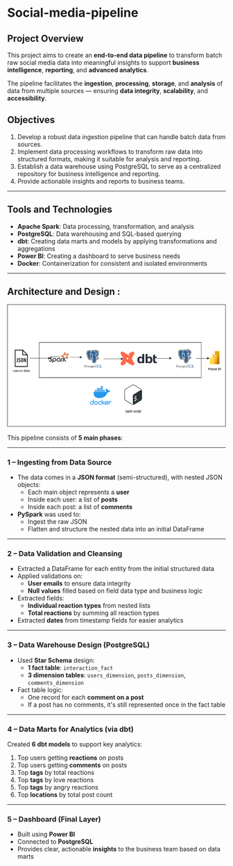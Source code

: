 # Social-media-pipeline


##  Project Overview

This project aims to create an **end-to-end data pipeline** to transform batch raw social media data into meaningful insights to support **business intelligence**, **reporting**, and **advanced analytics**.

The pipeline facilitates the **ingestion**, **processing**, **storage**, and **analysis** of data from multiple sources — ensuring **data integrity**, **scalability**, and **accessibility**.



##  Objectives

1. Develop a robust data ingestion pipeline that can handle batch data from sources.
2. Implement data processing workflows to transform raw data into structured formats, making it suitable for analysis and reporting.
3. Establish a data warehouse using PostgreSQL to serve as a centralized repository for business intelligence and reporting.
4. Provide actionable insights and reports to business teams.

---

##  Tools and Technologies

- **Apache Spark**: Data processing, transformation, and analysis  
- **PostgreSQL**: Data warehousing and SQL-based querying  
- **dbt**: Creating data marts and models by applying transformations and aggregations  
- **Power BI**: Creating a dashboard to serve business needs  
- **Docker**: Containerization for consistent and isolated environments  

---

## Architecture and Design :
![Pipeline Diagram](https://github.com/omarramadan22/Social-media-pipeline/blob/main/social%20media%20pipeline.png)

This pipeline consists of **5 main phases**:

---

###  1 – Ingesting from Data Source

- The data comes in a **JSON format** (semi-structured), with nested JSON objects:
  - Each main object represents a **user**
  - Inside each user: a list of **posts**
  - Inside each post: a list of **comments**
- **PySpark** was used to:
  - Ingest the raw JSON
  - Flatten and structure the nested data into an initial DataFrame

---

### 2 – Data Validation and Cleansing

- Extracted a DataFrame for each entity from the initial structured data
- Applied validations on:
  - **User emails** to ensure data integrity
  - **Null values** filled based on field data type and business logic
- Extracted fields:
  - **Individual reaction types** from nested lists
  - **Total reactions** by summing all reaction types
- Extracted **dates** from timestamp fields for easier analytics

---

###  3 – Data Warehouse Design (PostgreSQL)

- Used **Star Schema** design:
  - **1 fact table**: `interaction_fact`
  - **3 dimension tables**: `users_dimension`, `posts_dimension`, `comments_dimension`
- Fact table logic:
  - One record for each **comment on a post**
  - If a post has no comments, it's still represented once in the fact table

---

###  4 – Data Marts for Analytics (via dbt)

Created **6 dbt models** to support key analytics:

1. Top users getting **reactions** on posts  
2. Top users getting **comments** on posts  
3. Top **tags** by total reactions  
4. Top **tags** by love reactions  
5. Top **tags** by angry reactions  
6. Top **locations** by total post count  

---

###  5 – Dashboard (Final Layer)

- Built using **Power BI**
- Connected to **PostgreSQL**
- Provides clear, actionable **insights** to the business team based on data marts




